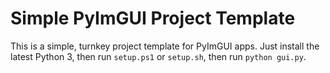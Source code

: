 # Simple PyImGUI Project Template

This is a simple, turnkey project template for PyImGUI apps. Just install the latest Python 3, then run `setup.ps1` or `setup.sh`, then run `python gui.py`.
